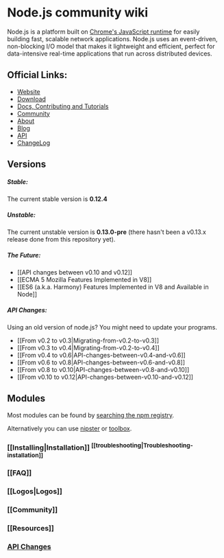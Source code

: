 # Node.js community wiki

Node.js is a platform built on [Chrome's JavaScript runtime](https://code.google.com/p/v8/) for easily building fast, scalable network applications. Node.js uses an event-driven, non-blocking I/O model that makes it lightweight and efficient, perfect for data-intensive real-time applications that run across distributed devices.

## Official Links:

* [Website](https://nodejs.org/)
* [Download](https://nodejs.org/download/)
* [Docs, Contributing and Tutorials](https://nodejs.org/documentation/)
* [Community](https://nodejs.org/community/)
* [About](https://nodejs.org/about/)
* [Blog](http://blog.nodejs.org/)
* [API](https://nodejs.org/api/all.html)
* [ChangeLog](https://github.com/joyent/node/blob/master/ChangeLog)

## Versions

##### Stable:

The current stable version is **0.12.4**

##### Unstable:

The current unstable version is **0.13.0-pre** (there hasn't been a v0.13.x release done from this repository yet).

##### The Future:

* [[API changes between v0.10 and v0.12]]
* [[ECMA 5 Mozilla Features Implemented in V8]]
* [[ES6 (a.k.a. Harmony) Features Implemented in V8 and Available in Node]]

##### API Changes:

Using an old version of node.js? You might need to update your programs.

* [[From v0.2 to v0.3|Migrating-from-v0.2-to-v0.3]]
* [[From v0.3 to v0.4|Migrating-from-v0.2-to-v0.4]]
* [[From v0.4 to v0.6|API-changes-between-v0.4-and-v0.6]]
* [[From v0.6 to v0.8|API-changes-between-v0.6-and-v0.8]]
* [[From v0.8 to v0.10|API-changes-between-v0.8-and-v0.10]]
* [[From v0.10 to v0.12|API-changes-between-v0.10-and-v0.12]]

## Modules

Most modules can be found by [searching the npm registry](https://www.npmjs.org/search?q=npm).

Alternatively you can use [nipster](http://eirikb.github.com/nipster/) or [toolbox](http://nodetoolbox.com/).



### [[Installing|Installation]] <sup>[[troubleshooting|Troubleshooting-installation]]</sup>
### [[FAQ]]
### [[Logos|Logos]]
### [[Community]]
### [[Resources]]
### [API Changes](https://github.com/joyent/node/wiki#api-changes)
